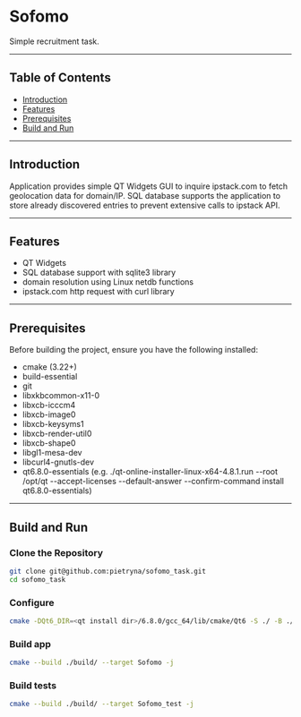 # Sofomo

Simple recruitment task.

---

## Table of Contents
- [Introduction](#introduction)
- [Features](#features)
- [Prerequisites](#prerequisites)
- [Build and Run](#build-and-run)

---

## Introduction
Application provides simple QT Widgets GUI to inquire ipstack.com to fetch geolocation data for domain/IP. 
SQL database supports the application to store already discovered entries to prevent extensive calls to ipstack API.

---

## Features
- QT Widgets
- SQL database support with sqlite3 library
- domain resolution using Linux netdb functions
- ipstack.com http request with curl library

---

## Prerequisites
Before building the project, ensure you have the following installed:
- cmake (3.22+)
- build-essential
- git
- libxkbcommon-x11-0
- libxcb-icccm4
- libxcb-image0
- libxcb-keysyms1
- libxcb-render-util0
- libxcb-shape0
- libgl1-mesa-dev
- libcurl4-gnutls-dev
- qt6.8.0-essentials (e.g. ./qt-online-installer-linux-x64-4.8.1.run --root /opt/qt --accept-licenses --default-answer --confirm-command install qt6.8.0-essentials)
---

## Build and Run

### Clone the Repository
```bash
git clone git@github.com:pietryna/sofomo_task.git
cd sofomo_task
```
### Configure
```bash
cmake -DQt6_DIR=<qt install dir>/6.8.0/gcc_64/lib/cmake/Qt6 -S ./ -B ./build
```
### Build app
```bash
cmake --build ./build/ --target Sofomo -j
```
### Build tests
```bash
cmake --build ./build/ --target Sofomo_test -j
```